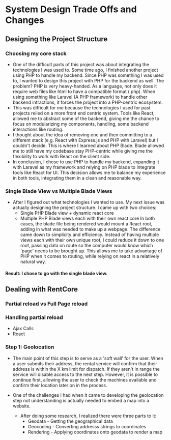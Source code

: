 # System Design Trade Offs and Changes

## Designing the Project Structure

### Choosing my core stack
- One of the difficult parts of this project was about integrating the technologies I was used to. Some time ago, I finished another project using PHP to handle my backend. Since PHP was something I was used to, I wanted to design this project with PHP for the backend as well. The problem? PHP is very heavy-handed. As a language, not only does it require web files like html to have a compatible format (.php). When using something like Laravel (A PHP framework) to handle other backend intractions, it forces the project into a PHP-centric ecosystem.
- This was difficult for me because the technologies I used for past projects relied on a more front end centric system. Tools like React, allowed me to abstract some of the backend, giving me the chance to focus on modularizing my components, handling, some backend interactions like routing.
- I thought about the idea of removing one and then committing to a different stack (e.g. React with Express.js and PHP with Laravel) but I couldn't decide. This is where I learned about PHP Blade. Blade allowed me to still have my codebase stay PHP-centric while giving me the flexibility to work with React on the client side.
- In conclusion, I chose to use PHP to handle my backend, expanding it with Laravel as my framework and relying on PHP blade to integrate tools like React for UI. This decision allows me to balance my experience in both tools, integrating them in a clean and reasonable way.

### Single Blade View vs Multiple Blade Views
- After I figured out what technologies I wanted to use. My next issue was actually designing the project structure. I came up with two choices:
    - Single PHP Blade view + dynamic react core
    - Multiple PHP Blade views each with their own react core
In both cases, the blade file being rendered would mount a React root, adding in what was needed to make up a webpage. The difference came down to simplicity and efficiency. Instead of having multiple views each with their own unique root, I could reduce it down to one root, passing data on route so the computer would know which 'page' needs to be brought up. This allows me to take advantage of PHP when it comes to routing, while relying on react in a relatively natural way.
#### Result: I chose to go with the single blade view.

## Dealing with RentCore
### Partial reload vs Full Page reload
### Handling partial reload
- Ajax Calls
- React
### Step 1: Geolocation
- The main point of this step is to serve as a 'soft wall' for the user. When a user submits their address, the rental service will confirm that their address is within the X km limit for dispatch. If they aren't in range the service will disable access to the next step. However, it is possible to continue first, allowing the user to check the machines available and confirm their location later on in the process.

- One of the challenges I had when it came to developing the geolocation step not understanding is actually needed to embed a map into a website.
    - After doing some research, I realized there were three parts to it:
        - Geodata - Getting the geographical data
        - Geocoding - Converting addresss strings to coordinates
        - Rendering - Applying coordinates onto geodata to render a map
    

